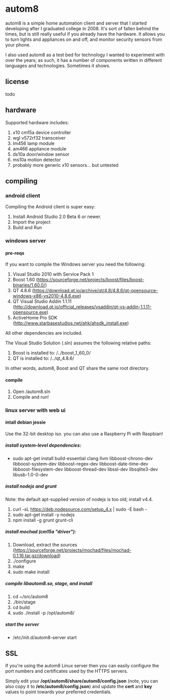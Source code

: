 # autom8

autom8 is a simple home automation client and server that I started developing after I graduated college in 2008. It's sort of fallen behind the times, but is still really useful if you already have the hardware. It allows you to turn lights and appliances on and off, and monitor security sensors from your phone.

I also used autom8 as a test bed for technology I wanted to experiment with over the years; as such, it has a number of components written in different languages and technologies. Sometimes it shows.

## license

todo

## hardware

Supported hardware includes:
1. x10 cm15a device controller
1. wgl v572rf32 transceiver
1. lm456 lamp module
1. am466 appliance module
1. ds10a door/window sensor
1. ms10a motion detector
1. probably more generic x10 sensors... but untested

## compiling

### android client

Compiling the Android client is super easy:

1. Install Android Studio 2.0 Beta 6 or newer.
1. Import the project
1. Build and Run

### windows server

#### pre-reqs
If you want to compile the Windows server you need the following:

1. Visual Studio 2010 with Service Pack 1
2. Boost 1.60 (https://sourceforge.net/projects/boost/files/boost-binaries/1.60.0/)
3. QT 4.8.6 (https://download.qt.io/archive/qt/4.8/4.8.6/qt-opensource-windows-x86-vs2010-4.8.6.exe)
4. QT Visual Studio Addin 1.1.11 (http://download.qt.io/official_releases/vsaddin/qt-vs-addin-1.1.11-opensource.exe)
4. ActiveHome Pro SDK (http://www.starbasestudios.net/ahk/ahsdk_install.exe)

All other dependencies are included.

The Visual Studio Solution (.sln) assumes the following relative paths:

1. Boost is installed to: <autom8-src>/../boost_1_60_0/
2. QT is installed to: <autom8-src>/../qt_4.8.6/

In other words, autom8, Boost and QT share the same root directory.

#### compile

1. Open <autom8-src>/autom8.sln
2. Compile and run!

### linux server with web ui

#### intall debian jessie

Use the 32-bit desktop iso. you can also use a Raspberry Pi with Raspbian!

##### install system-level dependencies:

* sudo apt-get install build-essential clang llvm libboost-chrono-dev libboost-system-dev libboost-regex-dev libboost-date-time-dev libboost-filesystem-dev libboost-thread-dev libssl-dev libsqlite3-dev libusb-1.0-0-dev

##### install nodejs and grunt

Note: the default apt-supplied version of nodejs is too old; install v4.4.

1. curl -sL https://deb.nodesource.com/setup_4.x | sudo -E bash -
2. sudo apt-get install -y nodejs
3. npm install -g grunt grunt-cli

##### install mochad (cm15a "driver"):

1. Download, extract the sources (https://sourceforge.net/projects/mochad/files/mochad-0.1.16.tar.gz/download)
2. ./configure
3. make
4. sudo make install

##### compile libautom8.so, stage, and install

1. cd ~/src/autom8
2. ./bin/stage
3. cd build
4. sudo ./install -p /opt/autom8/

##### start the server

* /etc/init.d/autom8-server start

## SSL

If you're using the autom8 Linux server then you can easily configure the port numbers and certificates used by the HTTPS servers.

Simply edit your **/opt/autom8/share/autom8/config.json** (note, you can also copy it to **/etc/autom8/config.json**) and update the **cert** and **key** values to point towards your preferred credentials.
